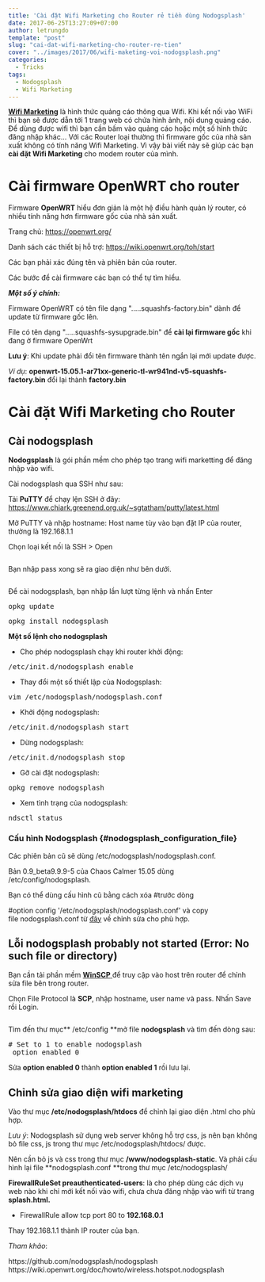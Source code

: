 ```yaml
---
title: 'Cài đặt Wifi Marketing cho Router rẻ tiền dùng Nodogsplash'
date: 2017-06-25T13:27:09+07:00
author: letrungdo
template: "post"
slug: "cai-dat-wifi-marketing-cho-router-re-tien"
cover: "../images/2017/06/wifi-maketing-voi-nodogsplash.png"
categories:
  - Tricks
tags:
  - Nodogsplash
  - Wifi Marketing
---
```

<a href="/tag/wifi-marketing/" target="_blank" rel="noopener"><strong>Wifi Marketing</strong></a> là hình thức quảng cáo thông qua Wifi. Khi kết nối vào WiFi thì bạn sẽ được dẫn tới 1 trang web có chứa hình ảnh, nội dung quảng cáo. Để dùng được wifi thì bạn cần bấm vào quảng cáo hoặc một số hình thức đăng nhập khác... Với các Router loại thường thì firmware gốc của nhà sản xuất không có tính năng Wifi Marketing. Vì vậy bài viết này sẽ giúp các bạn **cài đặt Wifi Marketing** cho modem router của mình.

# Cài firmware OpenWRT cho router

Firmware **OpenWRT** hiểu đơn giản là một hệ điều hành quản lý router, có nhiều tính năng hơn firmware gốc của nhà sản xuất.

Trang chủ: <a href="https://openwrt.org/" target="_blank" rel="noopener">https://openwrt.org/</a>

Danh sách các thiết bị hỗ trợ: <a href="https://wiki.openwrt.org/toh/start" target="_blank" rel="noopener">https://wiki.openwrt.org/toh/start</a>

Các bạn phải xác đúng tên và phiên bản của router.

Các bước để cài firmware các bạn có thể tự tìm hiểu.

_**Một số ý chính:**_

Firmware OpenWRT có tên file dạng ".....squashfs-factory.bin" dành để update từ firmware gốc lên.

File có tên dạng ".....squashfs-sysupgrade.bin" để **cài lại firmware gốc** khi đang ở firmware OpenWrt

**Lưu ý**: Khi update phải đổi tên firmware thành tên ngắn lại mới update được.

_Ví dụ_: **openwrt-15.05.1-ar71xx-generic-tl-wr941nd-v5-squashfs-factory.bin** đổi lại thành **factory.bin**

# Cài đặt Wifi Marketing cho Router

## Cài nodogsplash

**Nodogsplash** là gói phần mềm cho phép tạo trang wifi marketting để đăng nhập vào wifi.

Cài nodogsplash qua SSH như sau:

Tải **PuTTY** để chạy lện SSH ở đây: <a href="https://www.chiark.greenend.org.uk/~sgtatham/putty/latest.html" target="_blank" rel="noopener">https://www.chiark.greenend.org.uk/~sgtatham/putty/latest.html</a>

Mở PuTTY và nhập hostname: Host name tùy vào bạn đặt IP của router, thường là 192.168.1.1

Chọn loại kết nối là SSH > Open

<img class="aligncenter size-full" src="/media/2017/06/putty-login-router-ssh.png" alt="" /> 

Bạn nhập pass xong sẽ ra giao diện như bên dưới.

<img class="aligncenter size-full" src="/media/2017/06/root-openwrt.png" alt="" /> 

Để cài nodogsplash, bạn nhập lần lượt từng lệnh và nhấn Enter

<pre>opkg update</pre>

<pre>opkg install nodogsplash</pre>

**Một số lệnh cho nodogsplash**

  * Cho phép nodogsplash chạy khi router khởi động:

<pre>/etc/init.d/nodogsplash enable</pre>

  * Thay đổi một số thiết lập của Nodogsplash:

<pre>vim /etc/nodogsplash/nodogsplash.conf</pre>

  * Khởi động nodogsplash:

<pre>/etc/init.d/nodogsplash start</pre>

  * Dừng nodogsplash:

<pre>/etc/init.d/nodogsplash stop</pre>

  * Gỡ cài đặt nodogsplash:

<pre>opkg remove nodogsplash</pre>

  * Xem tình trạng của nodogsplash:

<pre><span class="crayon-e">ndsctl </span><span class="crayon-e">status</span></pre>

### Cấu hình Nodogsplash {#nodogsplash_configuration_file}

Các phiên bản cũ sẽ dùng /etc/nodogsplash/nodogsplash.conf.

Bản 0.9_beta9.9.9-5 của Chaos Calmer 15.05 dùng /etc/config/nodogsplash.

<div>
  <p>
    Bạn có thể dùng cấu hình cũ bằng cách xóa #trước dòng
  </p>
  
  <p>
    #option config '/etc/nodogsplash/nodogsplash.conf' và copy file nodogsplash.conf từ <a href="https://github.com/nodogsplash/nodogsplash/blob/master/resources/nodogsplash.conf" target="_blank" rel="noopener">đây</a> về chỉnh sửa cho phù hợp.
  </p>
</div>

## Lỗi nodogsplash probably not started (Error: No such file or directory)

Bạn cần tải phần mềm <a href="https://winscp.net/eng/download.php" target="_blank" rel="noopener"><strong>WinSCP</strong> </a>để truy cập vào host trên router để chỉnh sửa file bên trong router.

Chọn File Protocol là **SCP**, nhập hostname, user name và pass. Nhấn Save rồi Login.

<img class="aligncenter size-full" src="/media/2017/06/login-router.png" alt="" /> 

Tìm đến thư mục** /etc/config **mở file **nodogsplash** và tìm đến dòng sau:

<pre># Set to 1 to enable nodogsplash
 option enabled 0</pre>

Sửa **option enabled 0** thành **option enabled 1** rồi lưu lại.

## Chỉnh sửa giao diện wifi marketing

Vào thư mục **/etc/nodogsplash/htdocs** để chỉnh lại giao diện .html cho phù hợp.

_Lưu ý_: Nodogsplash sử dụng web server không hỗ trợ css, js nên bạn không bỏ file css, js trong thư mục /etc/nodogsplash/htdocs/ được.

Nên cần bỏ js và css trong thư mục **/www/nodogsplash-static**. Và phải cấu hình lại file **nodogsplash.conf **trong thư mục /etc/nodogsplash/

**FirewallRuleSet preauthenticated-users**: là cho phép dùng các dịch vụ web nào khi chỉ mới kết nối vào wifi, chưa chưa đăng nhập vào wifi từ trang **splash.html.**

  * FirewallRule allow tcp port 80 to **192.168.0.1**

Thay 192.168.1.1 thành IP router của bạn.

_Tham khảo_:

<div id="crayon-594f4b607972d829043135" class="crayon-syntax crayon-theme-vs2012 crayon-font-droid-sans-mono crayon-os-pc print-yes notranslate crayon-wrapped" data-settings=" minimize scroll-always wrap">
  https://github.com/nodogsplash/nodogsplash
</div>

<div data-settings=" minimize scroll-always wrap">
  https://wiki.openwrt.org/doc/howto/wireless.hotspot.nodogsplash
</div>